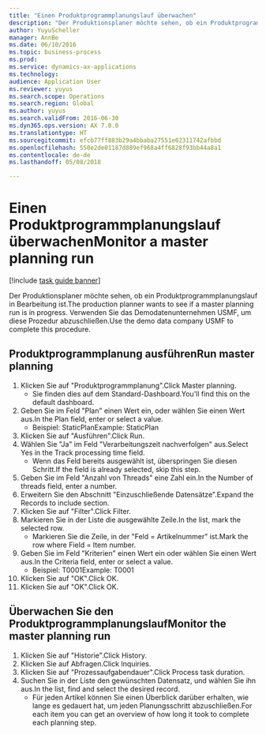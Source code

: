 ```yaml
--- 
title: "Einen Produktprogrammplanungslauf überwachen"
description: "Der Produktionsplaner möchte sehen, ob ein Produktprogrammplanungslauf in Bearbeitung ist."
author: YuyuScheller
manager: AnnBe
ms.date: 06/10/2016
ms.topic: business-process
ms.prod: 
ms.service: dynamics-ax-applications
ms.technology: 
audience: Application User
ms.reviewer: yuyus
ms.search.scope: Operations
ms.search.region: Global
ms.author: yuyus
ms.search.validFrom: 2016-06-30
ms.dyn365.ops.version: AX 7.0.0
ms.translationtype: HT
ms.sourcegitcommit: efcb77ff883b29a4bbaba27551e02311742afbbd
ms.openlocfilehash: 550e2de01187d889ef968a4ff6828f93bb44a8a1
ms.contentlocale: de-de
ms.lasthandoff: 05/08/2018

---
```

# <a name="monitor-a-master-planning-run"></a><span data-ttu-id="05245-103">Einen Produktprogrammplanungslauf überwachen</span><span class="sxs-lookup"><span data-stu-id="05245-103">Monitor a master planning run</span></span>

[!include [task guide banner](../../includes/task-guide-banner.md)]

<span data-ttu-id="05245-104">Der Produktionsplaner möchte sehen, ob ein Produktprogrammplanungslauf in Bearbeitung ist.</span><span class="sxs-lookup"><span data-stu-id="05245-104">The production planner wants to see if a master planning run is in progress.</span></span> <span data-ttu-id="05245-105">Verwenden Sie das Demodatenunternehmen USMF, um diese Prozedur abzuschließen.</span><span class="sxs-lookup"><span data-stu-id="05245-105">Use the demo data company USMF to complete this procedure.</span></span>


## <a name="run-master-planning"></a><span data-ttu-id="05245-106">Produktprogrammplanung ausführen</span><span class="sxs-lookup"><span data-stu-id="05245-106">Run master planning</span></span>
1. <span data-ttu-id="05245-107">Klicken Sie auf "Produktprogrammplanung".</span><span class="sxs-lookup"><span data-stu-id="05245-107">Click Master planning.</span></span>
    * <span data-ttu-id="05245-108">Sie finden dies auf dem Standard-Dashboard.</span><span class="sxs-lookup"><span data-stu-id="05245-108">You'll find this on the default dashboard.</span></span>  
2. <span data-ttu-id="05245-109">Geben Sie im Feld "Plan" einen Wert ein, oder wählen Sie einen Wert aus.</span><span class="sxs-lookup"><span data-stu-id="05245-109">In the Plan field, enter or select a value.</span></span>
    * <span data-ttu-id="05245-110">Beispiel: StaticPlan</span><span class="sxs-lookup"><span data-stu-id="05245-110">Example: StaticPlan</span></span>  
3. <span data-ttu-id="05245-111">Klicken Sie auf "Ausführen".</span><span class="sxs-lookup"><span data-stu-id="05245-111">Click Run.</span></span>
4. <span data-ttu-id="05245-112">Wählen Sie "Ja" im Feld "Verarbeitungszeit nachverfolgen" aus.</span><span class="sxs-lookup"><span data-stu-id="05245-112">Select Yes in the Track processing time field.</span></span>
    * <span data-ttu-id="05245-113">Wenn das Feld bereits ausgewählt ist, überspringen Sie diesen Schritt.</span><span class="sxs-lookup"><span data-stu-id="05245-113">If the field is already selected, skip this step.</span></span>  
5. <span data-ttu-id="05245-114">Geben Sie im Feld "Anzahl von Threads" eine Zahl ein.</span><span class="sxs-lookup"><span data-stu-id="05245-114">In the Number of threads field, enter a number.</span></span>
6. <span data-ttu-id="05245-115">Erweitern Sie den Abschnitt "Einzuschließende Datensätze".</span><span class="sxs-lookup"><span data-stu-id="05245-115">Expand the Records to include section.</span></span>
7. <span data-ttu-id="05245-116">Klicken Sie auf "Filter".</span><span class="sxs-lookup"><span data-stu-id="05245-116">Click Filter.</span></span>
8. <span data-ttu-id="05245-117">Markieren Sie in der Liste die ausgewählte Zeile.</span><span class="sxs-lookup"><span data-stu-id="05245-117">In the list, mark the selected row.</span></span>
    * <span data-ttu-id="05245-118">Markieren Sie die Zeile, in der "Feld = Artikelnummer" ist.</span><span class="sxs-lookup"><span data-stu-id="05245-118">Mark the row where Field = Item number.</span></span>  
9. <span data-ttu-id="05245-119">Geben Sie im Feld "Kriterien" einen Wert ein oder wählen Sie einen Wert aus.</span><span class="sxs-lookup"><span data-stu-id="05245-119">In the Criteria field, enter or select a value.</span></span>
    * <span data-ttu-id="05245-120">Beispiel: T0001</span><span class="sxs-lookup"><span data-stu-id="05245-120">Example: T0001</span></span>  
10. <span data-ttu-id="05245-121">Klicken Sie auf "OK".</span><span class="sxs-lookup"><span data-stu-id="05245-121">Click OK.</span></span>
11. <span data-ttu-id="05245-122">Klicken Sie auf "OK".</span><span class="sxs-lookup"><span data-stu-id="05245-122">Click OK.</span></span>

## <a name="monitor-the-master-planning-run"></a><span data-ttu-id="05245-123">Überwachen Sie den Produktprogrammplanungslauf</span><span class="sxs-lookup"><span data-stu-id="05245-123">Monitor the master planning run</span></span>
1. <span data-ttu-id="05245-124">Klicken Sie auf "Historie".</span><span class="sxs-lookup"><span data-stu-id="05245-124">Click History.</span></span>
2. <span data-ttu-id="05245-125">Klicken Sie auf Abfragen.</span><span class="sxs-lookup"><span data-stu-id="05245-125">Click Inquiries.</span></span>
3. <span data-ttu-id="05245-126">Klicken Sie auf "Prozessaufgabendauer".</span><span class="sxs-lookup"><span data-stu-id="05245-126">Click Process task duration.</span></span>
4. <span data-ttu-id="05245-127">Suchen Sie in der Liste den gewünschten Datensatz, und wählen Sie ihn aus.</span><span class="sxs-lookup"><span data-stu-id="05245-127">In the list, find and select the desired record.</span></span>
    * <span data-ttu-id="05245-128">Für jeden Artikel können Sie einen Überblick darüber erhalten, wie lange es gedauert hat, um jeden Planungsschritt abzuschließen.</span><span class="sxs-lookup"><span data-stu-id="05245-128">For each item you can get an overview of how long it took to complete each planning step.</span></span>  



